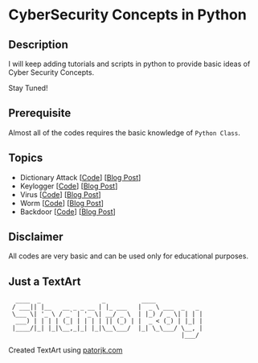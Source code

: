 # CyberSecurity Concepts in Python

## Description
I will keep adding tutorials and scripts in python to provide basic ideas of Cyber Security Concepts.

Stay Tuned!

## Prerequisite
Almost all of the codes requires the basic knowledge of `Python Class`.

## Topics
* Dictionary Attack  [[Code](dictionary_attack/dictionary_attack.py)]  [[Blog Post](https://shantoroy.com/security/password-cracking-through-dictionary-attack-in-python/)]
* Keylogger  [[Code](keylogger/keylogger.py)]  [[Blog Post](https://shantoroy.com/security/a-simple-keylogger-in-python/)]
* Virus  [[Code](virus/virus.py)]   [[Blog Post](https://shantoroy.com/security/write-a-virus-in-python/)]
* Worm   [[Code](worm/worm.py)]    [[Blog Post](https://shantoroy.com/security/write-a-worm-malware-in-python/)]
* Backdoor   [[Code](backdoor/)]    [[Blog Post](https://shantoroy.com/security/simple-backdoor-using-python/)]


## Disclaimer
All codes are very basic and can be used only for educational purposes.

## Just a TextArt
```
  ____  _                 _          ____             
 / ___|| |__   __ _ _ __ | |_ ___   |  _ \ ___  _   _ 
 \___ \| '_ \ / _` | '_ \| __/ _ \  | |_) / _ \| | | |
  ___) | | | | (_| | | | | || (_) | |  _ < (_) | |_| |
 |____/|_| |_|\__,_|_| |_|\__\___/  |_| \_\___/ \__, |
                                                |___/ 
```

Created TextArt using [patorjk.com](https://patorjk.com/software/taag/#p=display&f=Graffiti&t=Type%20Something%20)